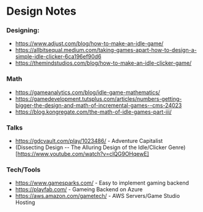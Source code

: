 # Design Notes

### Designing: 
* https://www.adjust.com/blog/how-to-make-an-idle-game/
* https://allbitsequal.medium.com/taking-games-apart-how-to-design-a-simple-idle-clicker-6ca196ef90d6
* https://themindstudios.com/blog/how-to-make-an-idle-clicker-game/

### Math 
* https://gameanalytics.com/blog/idle-game-mathematics/
* https://gamedevelopment.tutsplus.com/articles/numbers-getting-bigger-the-design-and-math-of-incremental-games--cms-24023
* https://blog.kongregate.com/the-math-of-idle-games-part-iii/

### Talks
* https://gdcvault.com/play/1023486/ - Adventure Capitalist
* (Dissecting Design -- The Alluring Design of the Idle/Clicker Genre)[https://www.youtube.com/watch?v=clQG9OHqewE]

### Tech/Tools
* https://www.gamesparks.com/ - Easy to implement gaming backend
* https://playfab.com/ - Gameing Backend on Azure
* https://aws.amazon.com/gametech/ - AWS Servers/Game Studio Hosting
